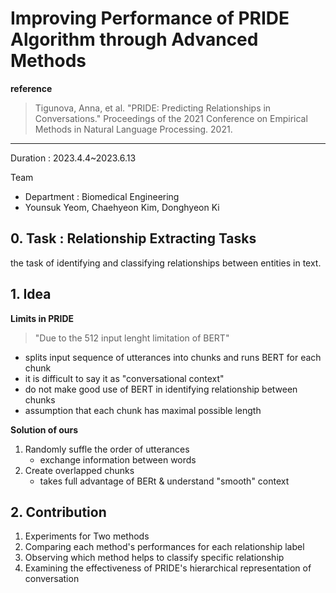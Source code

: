 # Improving Performance of PRIDE Algorithm through Advanced Methods

**reference**
> Tigunova, Anna, et al. "PRIDE: Predicting Relationships in Conversations." Proceedings of the 2021 Conference on Empirical Methods in Natural Language Processing. 2021.
---

Duration : 2023.4.4~2023.6.13

Team
* Department : Biomedical Engineering
* Younsuk Yeom, Chaehyeon Kim, Donghyeon Ki

## 0. Task : Relationship Extracting Tasks
the task of identifying and classifying relationships between entities in text. 

## 1. Idea
**Limits in PRIDE**
> "Due to the 512 input lenght limitation of BERT"
* splits input sequence of utterances into chunks and runs BERT for each chunk
* it is difficult to say it as "conversational context"
* do not make good use of BERT in identifying relationship between chunks
* assumption that each chunk has maximal possible length

**Solution of ours**
1. Randomly suffle the order of utterances
   * exchange information between words
2. Create overlapped chunks
   * takes full advantage of BERt & understand "smooth" context
  
## 2. Contribution
1. Experiments for Two methods
2. Comparing each method's performances for each relationship label
3. Observing which method helps to classify specific relationship
4. Examining the effectiveness of PRIDE's hierarchical representation of conversation
   
